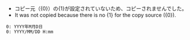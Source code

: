 * コピー元（{0}）の{1}が設定されていないため、コピーされませんでした。
* It was not copied because there is no {1} for the copy source ({0}).
```
0: YYYY年M月D日
0: YYYY/MM/DD H:mm
```
